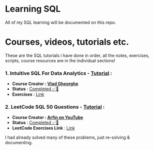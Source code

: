 # Learning SQL 

All of my SQL learning will be documented on this repo.


# Courses, videos, tutorials etc.

These are the SQL tutorials i have done in order, all the notes, exercises, scripts, course resources are in the individual sections!


### 1. Intuitive SQL For Data Analytics - [Tutorial](https://www.youtube.com/watch?v=mXW7JHJM34k) :

- **Course Creator : [Vlad Gheorghe ](https://www.youtube.com/@vladdata741)**
- **Status** : [Completed ✅🚩](./Intuitive_SQL_Youtube/)
- **Exercises** : [Link](./Intuitive_SQL_Youtube/exercises.md)



### 2. LeetCode SQL 50 Questions - [Tutorial](https://www.youtube.com/playlist?list=PL23dd-8zssJC0n4--rrdmbD4mROCcg5Uw) :

- **Course Creator : [Arfin on YouTube](https://www.youtube.com/@StartPracticing)**
- **Status** : [Completed ✅💪](./SQL_Questions/)
- **LeetCode Exercises Link** : [Link](https://leetcode.com/studyplan/top-sql-50/)

I had already solved many of these problems, just re-solving & documenting.


